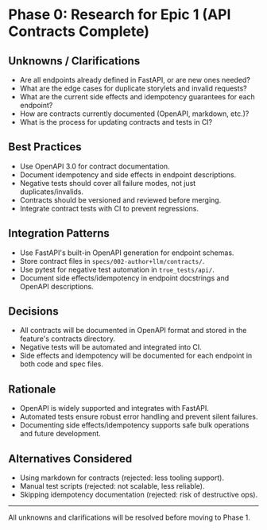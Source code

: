 # Phase 0: Research for Epic 1 (API Contracts Complete)

## Unknowns / Clarifications
- Are all endpoints already defined in FastAPI, or are new ones needed?
- What are the edge cases for duplicate storylets and invalid requests?
- What are the current side effects and idempotency guarantees for each endpoint?
- How are contracts currently documented (OpenAPI, markdown, etc.)?
- What is the process for updating contracts and tests in CI?

## Best Practices
- Use OpenAPI 3.0 for contract documentation.
- Document idempotency and side effects in endpoint descriptions.
- Negative tests should cover all failure modes, not just duplicates/invalids.
- Contracts should be versioned and reviewed before merging.
- Integrate contract tests with CI to prevent regressions.

## Integration Patterns
- Use FastAPI's built-in OpenAPI generation for endpoint schemas.
- Store contract files in `specs/002-author+llm/contracts/`.
- Use pytest for negative test automation in `true_tests/api/`.
- Document side effects/idempotency in endpoint docstrings and OpenAPI descriptions.

## Decisions
- All contracts will be documented in OpenAPI format and stored in the feature's contracts directory.
- Negative tests will be automated and integrated into CI.
- Side effects and idempotency will be documented for each endpoint in both code and spec files.

## Rationale
- OpenAPI is widely supported and integrates with FastAPI.
- Automated tests ensure robust error handling and prevent silent failures.
- Documenting side effects/idempotency supports safe bulk operations and future development.

## Alternatives Considered
- Using markdown for contracts (rejected: less tooling support).
- Manual test scripts (rejected: not scalable, less reliable).
- Skipping idempotency documentation (rejected: risk of destructive ops).

---
All unknowns and clarifications will be resolved before moving to Phase 1.
